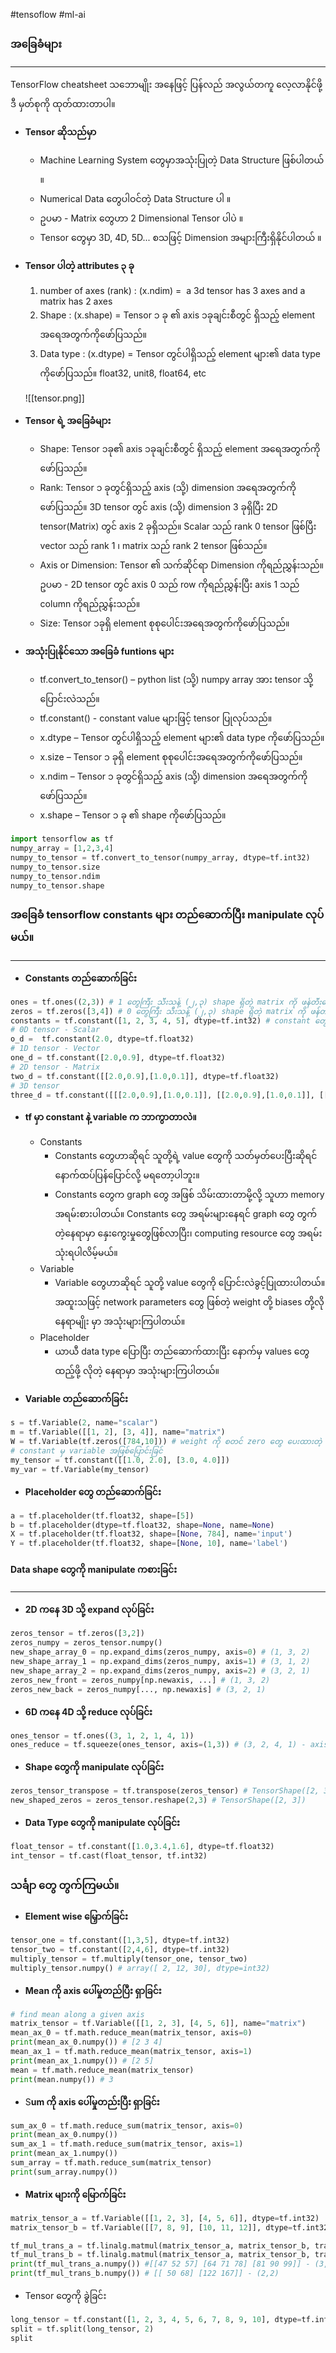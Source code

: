#tensoflow #ml-ai 

### **အခြေခံများ**
----------------
TensorFlow cheatsheet သဘောမျိုး အနေဖြင့် ပြန်လည် အလွယ်တကူ လေ့လာနိုင်ဖို့ ဒီ မှတ်စုကို ထုတ်ထားတာပါ။

- **Tensor ဆိုသည်မှာ** 
	- Machine Learning System ​တွေမှာအသုံးပြုတဲ့ Data Structure ဖြစ်ပါတယ် ။
	- Numerical Data ​တွေပါဝင်တဲ့ Data Structure ပါ ။
	- ဥပမာ - Matrix ​တွေဟာ 2 Dimensional Tensor ပါပဲ ။
	- Tensor ​တွေမှာ 3D, 4D, 5D... စသဖြင့် Dimension အများကြီးရှိနိုင်ပါတယ် ။

- **Tensor ပါတဲ့  attributes  ၃ ခု** 
	1. number of axes (rank) : (x.ndim) =  a 3d tensor has 3 axes and a matrix has 2 axes
	2. Shape : (x.shape) = Tensor ၁ ခု ၏ axis ၁ခုချင်းစီတွင် ရှိသည့် element အ​ရေအတွက်ကို​ဖော်ပြသည်။
	3. Data type : (x.dtype) = Tensor တွင်ပါရှိသည့် element များ၏ data type ကို​ဖော်ပြသည်။ float32, unit8, float64, etc

	![[tensor.png]]


- **Tensor ရဲ့  အခြေခံများ**
	- Shape: Tensor ၁ခု၏ axis ၁ခုချင်းစီတွင် ရှိသည့် element အ​ရေအတွက်ကို​ဖော်ပြသည်။
	- Rank: Tensor ၁ ခုတွင်ရှိသည့် axis (သို့) dimension အ​ရေအတွက်ကို​ဖော်ပြသည်။ 3D tensor တွင် axis (သို့) dimension 3 ခုရှိပြီး 2D tensor(Matrix) တွင် axis 2 ခုရှိသည်။ Scalar သည် rank 0 tensor ဖြစ်ပြီး vector သည် rank 1 ၊ matrix သည် rank 2 tensor ဖြစ်သည်။
	- Axis or Dimension: Tensor ၏ သက်ဆိုင်ရာ Dimension ကိုရည်ညွှန်းသည်။ ဥပမာ - 2D tensor တွင် axis 0 သည် row ကိုရည်ညွှန်းပြီး axis 1 သည် column ကိုရည်ညွှန်းသည်။
	- Size: Tensor ၁ခုရှိ element စုစု​ပေါင်းအ​ရေအတွက်ကို​ဖော်ပြသည်။

- **အသုံးပြုနိုင်သော အခြေခံ funtions များ**
	- tf.convert_to_tensor() – python list (သို့) numpy array အား tensor သို့​ပြောင်းလဲသည်။
	- tf.constant() - constant value များဖြင့် tensor ပြုလုပ်သည်။
	- x.dtype – Tensor တွင်ပါရှိသည့် element များ၏ data type ကို​ဖော်ပြသည်။
	- x.size – Tensor ၁ ခုရှိ element စုစု​ပေါင်းအ​ရေအတွက်ကို​ဖော်ပြသည်။
	- x.ndim – Tensor ၁ ခုတွင်ရှိသည့် axis (သို့) dimension အ​ရေအတွက်ကို​ဖော်ပြသည်။
	- x.shape – Tensor ၁ ခု ၏ shape ကို​ဖော်ပြသည်။
	
```python
import tensorflow as tf
numpy_array = [1,2,3,4]
numpy_to_tensor = tf.convert_to_tensor(numpy_array, dtype=tf.int32)
numpy_to_tensor.size
numpy_to_tensor.ndim
numpy_to_tensor.shape
```

### **အခြေခံ tensorflow constants များ တည်ဆောက်ပြီး manipulate လုပ်မယ်။**
----
- **Constants တည်ဆောက်ခြင်း**

```python
ones = tf.ones((2,3)) # 1 တွေကြီး သီးသန့် (၂,၃) shape ရှိတဲ့ matrix ကို ဖန်တီးပေး။
zeros = tf.zeros([3,4]) # 0 တွေကြီး သီးသန့် (၂,၃) shape ရှိတဲ့ matrix ကို ဖန်တီးပေး။
constants = tf.constant([1, 2, 3, 4, 5], dtype=tf.int32) # constant တွေကို ဖန်းတီးပေး။
# 0D tensor - Scalar
o_d =  tf.constant(2.0, dtype=tf.float32)
# 1D tensor - Vector
one_d = tf.constant([2.0,0.9], dtype=tf.float32)
# 2D tensor - Matrix
two_d = tf.constant([[2.0,0.9],[1.0,0.1]], dtype=tf.float32)
# 3D tensor
three_d = tf.constant([[[2.0,0.9],[1.0,0.1]], [[2.0,0.9],[1.0,0.1]], [[2.0,0.9],[1.0,0.1]]], dtype=tf.float32)
```

- **tf မှာ constant နဲ့ variable က ဘာကွာတာလဲ။**
	- Constants
		- Constants တွေဟာဆိုရင် သူတို့ရဲ့ value တွေကို သတ်မှတ်ပေးပြီးဆိုရင် နောက်ထပ်ပြန်ပြောင်လို့ မရတော့ပါဘူး။
		- Constants တွေက graph တွေ အဖြစ် သိမ်းထားတာမို့လို့ သူဟာ memory အရမ်းစားပါတယ်။ Constants တွေ အရမ်းများနေရင် graph တွေ တွက်တဲ့နေရာမှာ နှေးကွေးမှုတွေဖြစ်လာပြီး၊ computing resource တွေ အရမ်း သုံးရပါလိမ့်မယ်။
	- Variable
		- Variable တွေဟာဆိုရင် သူတို့ value တွေကို ပြောင်းလဲခွင့်ပြုထားပါတယ်။ အထူးသဖြင့် network parameters တွေ ဖြစ်တဲ့ weight တို့ biases တို့လို နေရာမျိုး မှာ အသုံးများကြပါတယ်။
	- Placeholder 
		- ယာယီ data type ပြောပြီး တည်ဆောက်ထားပြီး နောက်မှ values တွေ ထည့်ဖို့ လိုတဲ့ နေရာမှာ အသုံးများကြပါတယ်။
	
	
- **Variable တည်ဆောက်ခြင်း**

```python
s = tf.Variable(2, name="scalar") 
m = tf.Variable([[1, 2], [3, 4]], name="matrix") 
W = tf.Variable(tf.zeros([784,10])) # weight ကို စတင် zero တွေ ပေးထားတဲ့ နေရာမျိုးမှာသုံး
# constant မှ variable အဖြစ်ပြောင်းခြင်
my_tensor = tf.constant([[1.0, 2.0], [3.0, 4.0]]) 
my_var = tf.Variable(my_tensor)
```

* **Placeholder တွေ တည်ဆောက်ခြင်း**

```python
a = tf.placeholder(tf.float32, shape=[5])
b = tf.placeholder(dtype=tf.float32, shape=None, name=None)
X = tf.placeholder(tf.float32, shape=[None, 784], name='input')
Y = tf.placeholder(tf.float32, shape=[None, 10], name='label')
```
#### **Data shape တွေကို manipulate ကစားခြင်း**
---

- **2D ကနေ 3D သို့ expand လုပ်ခြင်း**
	
```python
zeros_tensor = tf.zeros([3,2])
zeros_numpy = zeros_tensor.numpy()
new_shape_array_0 = np.expand_dims(zeros_numpy, axis=0) # (1, 3, 2)
new_shape_array_1 = np.expand_dims(zeros_numpy, axis=1) # (3, 1, 2)
new_shape_array_2 = np.expand_dims(zeros_numpy, axis=2) # (3, 2, 1)
zeros_new_front = zeros_numpy[np.newaxis, ...] # (1, 3, 2)
zeros_new_back = zeros_numpy[..., np.newaxis] # (3, 2, 1)
```

* **6D ကနေ 4D သို့ reduce လုပ်ခြင်း**

```python
ones_tensor = tf.ones((3, 1, 2, 1, 4, 1))
ones_reduce = tf.squeeze(ones_tensor, axis=(1,3)) # (3, 2, 4, 1) - axis မှာ ပေးထားတဲ့ position မှာရှိတဲ့ 1 တွေကိုသာ ဆွဲထုတ်ပေးနိုင်သည်။
```

* **Shape တွေကို manipulate လုပ်ခြင်း**

```python
zeros_tensor_transpose = tf.transpose(zeros_tensor) # TensorShape([2, 3])
new_shaped_zeros = zeros_tensor.reshape(2,3) # TensorShape([2, 3])

```
* **Data Type တွေကို manipulate လုပ်ခြင်း**

```python
float_tensor = tf.constant([1.0,3.4,1.6], dtype=tf.float32)
int_tensor = tf.cast(float_tensor, tf.int32)
```

### သင်္ချာ တွေ တွက်ကြမယ်။

* **Element wise မြှောက်ခြင်း**

```python
tensor_one = tf.constant([1,3,5], dtype=tf.int32)
tensor_two = tf.constant([2,4,6], dtype=tf.int32)
multiply_tensor = tf.multiply(tensor_one, tensor_two)
multiply_tensor.numpy() # array([ 2, 12, 30], dtype=int32)

```

- **Mean ကို axis ပေါ်မှုတည်ပြီး ရှာခြင်း**

```python
# find mean along a given axis
matrix_tensor = tf.Variable([[1, 2, 3], [4, 5, 6]], name="matrix")
mean_ax_0 = tf.math.reduce_mean(matrix_tensor, axis=0)
print(mean_ax_0.numpy()) # [2 3 4]
mean_ax_1 = tf.math.reduce_mean(matrix_tensor, axis=1)
print(mean_ax_1.numpy()) # [2 5]
mean = tf.math.reduce_mean(matrix_tensor)
print(mean.numpy()) # 3
```

- S**um ကို axis ပေါ်မှုတည်းပြီး ရှာခြင်း**

```python
sum_ax_0 = tf.math.reduce_sum(matrix_tensor, axis=0)
print(mean_ax_0.numpy())
sum_ax_1 = tf.math.reduce_sum(matrix_tensor, axis=1)
print(mean_ax_1.numpy())
sum_array = tf.math.reduce_sum(matrix_tensor)
print(sum_array.numpy())
```

- **Matrix များကို မြောက်ခြင်း**

```python
matrix_tensor_a = tf.Variable([[1, 2, 3], [4, 5, 6]], dtype=tf.int32)
matrix_tensor_b = tf.Variable([[7, 8, 9], [10, 11, 12]], dtype=tf.int32)

tf_mul_trans_a = tf.linalg.matmul(matrix_tensor_a, matrix_tensor_b, transpose_a= True)
tf_mul_trans_b = tf.linalg.matmul(matrix_tensor_a, matrix_tensor_b, transpose_b= True)
print(tf_mul_trans_a.numpy()) #[[47 52 57] [64 71 78] [81 90 99]] - (3,3)
print(tf_mul_trans_b.numpy()) # [[ 50 68] [122 167]] - (2,2)
```

- Tensor တွေကို ခွဲခြင်း
```python
long_tensor = tf.constant([1, 2, 3, 4, 5, 6, 7, 8, 9, 10], dtype=tf.int32)
split = tf.split(long_tensor, 2)
split
```